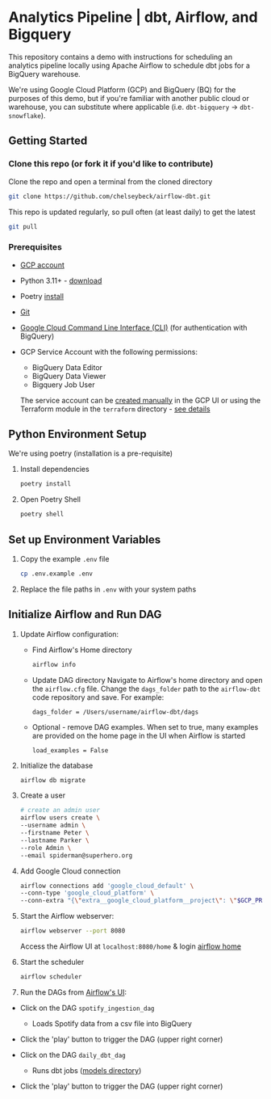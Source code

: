 # Analytics Pipeline | dbt, Airflow, and Bigquery

This repository contains a demo with instructions for scheduling an analytics pipeline locally using Apache Airflow to schedule dbt jobs for a BigQuery warehouse.

We're using Google Cloud Platform (GCP) and BigQuery (BQ) for the purposes of this demo, but if you're familiar with another public cloud or warehouse, you can substitute where applicable (i.e. `dbt-bigquery` -> `dbt-snowflake`).

## Getting Started

### Clone this repo (or fork it if you'd like to contribute)
Clone the repo and open a terminal from the cloned directory

```bash
git clone https://github.com/chelseybeck/airflow-dbt.git
```

This repo is updated regularly, so pull often (at least daily) to get the latest

```bash
git pull
```

### Prerequisites

- [GCP account](https://cloud.google.com/solutions/smb)
- Python 3.11+ - [download](https://www.python.org/downloads/)
- Poetry [install](https://python-poetry.org/docs/)
- [Git](https://git-scm.com/book/en/v2/Getting-Started-Installing-Git)
- [Google Cloud Command Line Interface (CLI)](https://cloud.google.com/sdk/docs/install) (for authentication with BigQuery)
- GCP Service Account with the following permissions:
  - BigQuery Data Editor
  - BigQuery Data Viewer
  - Bigquery Job User

  The service account can be [created manually](https://cloud.google.com/iam/docs/service-accounts-create#creating) in the GCP UI or using the Terraform module in the `terraform` directory - [see details](/terraform/README.md)

## Python Environment Setup

We're using poetry (installation is a pre-requisite)

1. Install dependencies
    ```bash
    poetry install
    ```

2. Open Poetry Shell
    ```bash
    poetry shell
    ```

## Set up Environment Variables

1. Copy the example `.env` file
    ```bash
    cp .env.example .env
    ```
2. Replace the file paths in `.env` with your system paths

## Initialize Airflow and Run DAG


1. Update Airflow configuration:

    - Find Airflow's Home directory
    
        ```bash
        airflow info
        ```
    - Update DAG directory
    Navigate to Airflow's home directory and open the `airflow.cfg` file. Change the `dags_folder` path to the `airflow-dbt` code repository and save. For example:
        ```
        dags_folder = /Users/username/airflow-dbt/dags
        ```
    
    - Optional - remove DAG examples. When set to true, many examples are provided on the home page in the UI when Airflow is started
        ```
        load_examples = False
        ```

2. Initialize the database
    ```bash
    airflow db migrate
    ```

3. Create a user
    ```bash
    # create an admin user
    airflow users create \
    --username admin \
    --firstname Peter \
    --lastname Parker \
    --role Admin \
    --email spiderman@superhero.org
    ```

4. Add Google Cloud connection
    ```bash
    airflow connections add 'google_cloud_default' \
    --conn-type 'google_cloud_platform' \
    --conn-extra "{\"extra__google_cloud_platform__project\": \"$GCP_PROJECT\"}"
    ```

4. Start the Airflow webserver:

    ```bash
    airflow webserver --port 8080
    ```

    Access the Airflow UI at `localhost:8080/home` & login
    [airflow home](http://0.0.0.0:8080/home)

5. Start the scheduler

    ```bash
    airflow scheduler
    ```

6. Run the DAGs from [Airflow's UI](http://0.0.0.0:8080/home):
  - Click on the DAG `spotify_ingestion_dag`
    - Loads Spotify data from a csv file into BigQuery
  - Click the 'play' button to trigger the DAG (upper right corner)

  - Click on the DAG `daily_dbt_dag`
    - Runs dbt jobs ([models directory](/analytics/models)) 
  - Click the 'play' button to trigger the DAG (upper right corner)
